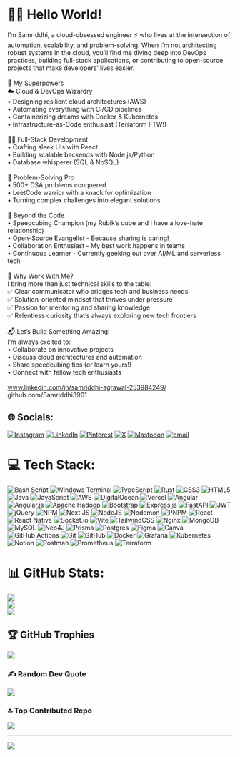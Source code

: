 # 💫👋 Hello World!
I’m Samriddhi, a cloud-obsessed engineer ⚡ who lives at the intersection of automation, scalability, and problem-solving. When I’m not architecting robust systems in the cloud, you’ll find me diving deep into DevOps practices, building full-stack applications, or contributing to open-source projects that make developers’ lives easier.<br><br>💪 My Superpowers<br>☁️ Cloud & DevOps Wizardry<br>• Designing resilient cloud architectures (AWS)<br>• Automating everything with CI/CD pipelines<br>• Containerizing dreams with Docker & Kubernetes<br>• Infrastructure-as-Code enthusiast (Terraform FTW!)<br><br>👩‍💻 Full-Stack Development<br>• Crafting sleek UIs with React<br>• Building scalable backends with Node.js/Python<br>• Database whisperer (SQL & NoSQL)<br><br>🧩 Problem-Solving Pro<br>• 500+ DSA problems conquered<br>• LeetCode warrior with a knack for optimization<br>• Turning complex challenges into elegant solutions<br><br>🚀 Beyond the Code<br>• Speedcubing Champion (my Rubik’s cube and I have a love-hate relationship)<br>• Open-Source Evangelist - Because sharing is caring!<br>• Collaboration Enthusiast - My best work happens in teams<br>• Continuous Learner - Currently geeking out over AI/ML and serverless tech<br><br>🌈 Why Work With Me?<br>I bring more than just technical skills to the table:<br>✅ Clear communicator who bridges tech and business needs<br>✅ Solution-oriented mindset that thrives under pressure<br>✅ Passion for mentoring and sharing knowledge<br>✅ Relentless curiosity that’s always exploring new tech frontiers<br><br>📬 Let’s Build Something Amazing!<br>I’m always excited to:<br>• Collaborate on innovative projects<br>• Discuss cloud architectures and automation<br>• Share speedcubing tips (or learn yours!)<br>• Connect with fellow tech enthusiasts<br><br>www.linkedin.com/in/samriddhi-agrawal-253984249/<br>github.com/Samriddhi3901


## 🌐 Socials:
[![Instagram](https://img.shields.io/badge/Instagram-%23E4405F.svg?logo=Instagram&logoColor=white)](https://instagram.com/samriddhi3901) [![LinkedIn](https://img.shields.io/badge/LinkedIn-%230077B5.svg?logo=linkedin&logoColor=white)](https://www.linkedin.com/in/samriddhi-agrawal-253984249/) [![Pinterest](https://img.shields.io/badge/Pinterest-%23E60023.svg?logo=Pinterest&logoColor=white)](https://in.pinterest.com/samriddhiagrawal168/) [![X](https://img.shields.io/badge/X-black.svg?logo=X&logoColor=white)](https://x.com/Samriddhi3901) [![Mastodon](https://img.shields.io/badge/-MASTODON-%232B90D9?logo=mastodon&logoColor=white)](https://mastodon.social/@SamriddhiAgrawal) [![email](https://img.shields.io/badge/Email-D14836?logo=gmail&logoColor=white)](mailto:samriddhi.agrawal168@gmail.com) 

# 💻 Tech Stack:
![Bash Script](https://img.shields.io/badge/bash_script-%23121011.svg?style=flat&logo=gnu-bash&logoColor=white) ![Windows Terminal](https://img.shields.io/badge/Windows%20Terminal-%234D4D4D.svg?style=flat&logo=windows-terminal&logoColor=white) ![TypeScript](https://img.shields.io/badge/typescript-%23007ACC.svg?style=flat&logo=typescript&logoColor=white) ![Rust](https://img.shields.io/badge/rust-%23000000.svg?style=flat&logo=rust&logoColor=white) ![CSS3](https://img.shields.io/badge/css3-%231572B6.svg?style=flat&logo=css3&logoColor=white) ![HTML5](https://img.shields.io/badge/html5-%23E34F26.svg?style=flat&logo=html5&logoColor=white) ![Java](https://img.shields.io/badge/java-%23ED8B00.svg?style=flat&logo=openjdk&logoColor=white) ![JavaScript](https://img.shields.io/badge/javascript-%23323330.svg?style=flat&logo=javascript&logoColor=%23F7DF1E) ![AWS](https://img.shields.io/badge/AWS-%23FF9900.svg?style=flat&logo=amazon-aws&logoColor=white) ![DigitalOcean](https://img.shields.io/badge/DigitalOcean-%230167ff.svg?style=flat&logo=digitalOcean&logoColor=white) ![Vercel](https://img.shields.io/badge/vercel-%23000000.svg?style=flat&logo=vercel&logoColor=white) ![Angular](https://img.shields.io/badge/angular-%23DD0031.svg?style=flat&logo=angular&logoColor=white) ![Angular.js](https://img.shields.io/badge/angular.js-%23E23237.svg?style=flat&logo=angularjs&logoColor=white) ![Apache Hadoop](https://img.shields.io/badge/Apache%20Hadoop-66CCFF?style=flat&logo=apachehadoop&logoColor=black) ![Bootstrap](https://img.shields.io/badge/bootstrap-%238511FA.svg?style=flat&logo=bootstrap&logoColor=white) ![Express.js](https://img.shields.io/badge/express.js-%23404d59.svg?style=flat&logo=express&logoColor=%2361DAFB) ![FastAPI](https://img.shields.io/badge/FastAPI-005571?style=flat&logo=fastapi) ![JWT](https://img.shields.io/badge/JWT-black?style=flat&logo=JSON%20web%20tokens) ![jQuery](https://img.shields.io/badge/jquery-%230769AD.svg?style=flat&logo=jquery&logoColor=white) ![NPM](https://img.shields.io/badge/NPM-%23CB3837.svg?style=flat&logo=npm&logoColor=white) ![Next JS](https://img.shields.io/badge/Next-black?style=flat&logo=next.js&logoColor=white) ![NodeJS](https://img.shields.io/badge/node.js-6DA55F?style=flat&logo=node.js&logoColor=white) ![Nodemon](https://img.shields.io/badge/NODEMON-%23323330.svg?style=flat&logo=nodemon&logoColor=%BBDEAD) ![PNPM](https://img.shields.io/badge/pnpm-%234a4a4a.svg?style=flat&logo=pnpm&logoColor=f69220) ![React](https://img.shields.io/badge/react-%2320232a.svg?style=flat&logo=react&logoColor=%2361DAFB) ![React Native](https://img.shields.io/badge/react_native-%2320232a.svg?style=flat&logo=react&logoColor=%2361DAFB) ![Socket.io](https://img.shields.io/badge/Socket.io-black?style=flat&logo=socket.io&badgeColor=010101) ![Vite](https://img.shields.io/badge/vite-%23646CFF.svg?style=flat&logo=vite&logoColor=white) ![TailwindCSS](https://img.shields.io/badge/tailwindcss-%2338B2AC.svg?style=flat&logo=tailwind-css&logoColor=white) ![Nginx](https://img.shields.io/badge/nginx-%23009639.svg?style=flat&logo=nginx&logoColor=white) ![MongoDB](https://img.shields.io/badge/MongoDB-%234ea94b.svg?style=flat&logo=mongodb&logoColor=white) ![MySQL](https://img.shields.io/badge/mysql-4479A1.svg?style=flat&logo=mysql&logoColor=white) ![Neo4J](https://img.shields.io/badge/Neo4j-008CC1?style=flat&logo=neo4j&logoColor=white) ![Prisma](https://img.shields.io/badge/Prisma-3982CE?style=flat&logo=Prisma&logoColor=white) ![Postgres](https://img.shields.io/badge/postgres-%23316192.svg?style=flat&logo=postgresql&logoColor=white) ![Figma](https://img.shields.io/badge/figma-%23F24E1E.svg?style=flat&logo=figma&logoColor=white) ![Canva](https://img.shields.io/badge/Canva-%2300C4CC.svg?style=flat&logo=Canva&logoColor=white) ![GitHub Actions](https://img.shields.io/badge/github%20actions-%232671E5.svg?style=flat&logo=githubactions&logoColor=white) ![Git](https://img.shields.io/badge/git-%23F05033.svg?style=flat&logo=git&logoColor=white) ![GitHub](https://img.shields.io/badge/github-%23121011.svg?style=flat&logo=github&logoColor=white) ![Docker](https://img.shields.io/badge/docker-%230db7ed.svg?style=flat&logo=docker&logoColor=white) ![Grafana](https://img.shields.io/badge/grafana-%23F46800.svg?style=flat&logo=grafana&logoColor=white) ![Kubernetes](https://img.shields.io/badge/kubernetes-%23326ce5.svg?style=flat&logo=kubernetes&logoColor=white) ![Notion](https://img.shields.io/badge/Notion-%23000000.svg?style=flat&logo=notion&logoColor=white) ![Postman](https://img.shields.io/badge/Postman-FF6C37?style=flat&logo=postman&logoColor=white) ![Prometheus](https://img.shields.io/badge/Prometheus-E6522C?style=flat&logo=Prometheus&logoColor=white) ![Terraform](https://img.shields.io/badge/terraform-%235835CC.svg?style=flat&logo=terraform&logoColor=white)
# 📊 GitHub Stats:
![](https://github-readme-stats.vercel.app/api?username=samriddhi3901&theme=neon&hide_border=false&include_all_commits=false&count_private=false)<br/>
![](https://nirzak-streak-stats.vercel.app/?user=samriddhi3901&theme=neon&hide_border=false)<br/>
![](https://github-readme-stats.vercel.app/api/top-langs/?username=samriddhi3901&theme=neon&hide_border=false&include_all_commits=false&count_private=false&layout=compact)

## 🏆 GitHub Trophies
![](https://github-profile-trophy.vercel.app/?username=samriddhi3901&theme=onedark&no-frame=false&no-bg=true&margin-w=4)

### ✍️ Random Dev Quote
![](https://quotes-github-readme.vercel.app/api?type=vetical&theme=tokyonight)

### 🔝 Top Contributed Repo
![](https://github-contributor-stats.vercel.app/api?username=samriddhi3901&limit=5&theme=dark&combine_all_yearly_contributions=true)

---
[![](https://visitcount.itsvg.in/api?id=samriddhi3901&icon=7&color=0)](https://visitcount.itsvg.in)

<!-- Proudly created with GPRM ( https://gprm.itsvg.in ) -->
